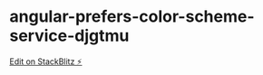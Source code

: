 # angular-prefers-color-scheme-service-djgtmu

[Edit on StackBlitz ⚡️](https://stackblitz.com/edit/angular-prefers-color-scheme-service-djgtmu)